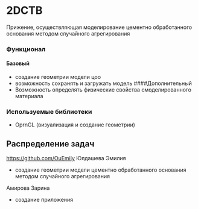 # 2DCTB
Прижение, осуществляющая моделирование цементно обработанного основания методом случайного агрегирования

### Функционал

#### Базовый
  * создание геометрии модели цоо
  * возможность сохранять и загружать модель
####Дополнительный
  * Возможность определять физические свойства смоделированного материала

  
### Используемые библиотеки

* OprnGL (визуализация и создание геометрии)


## Распределение задач

https://github.com/OuEmily
Юлдашева Эмилия
- создание геометрии модели цементно обработанного основания методом случайного агрегирования

Амирова Зарина
- создание приложения
